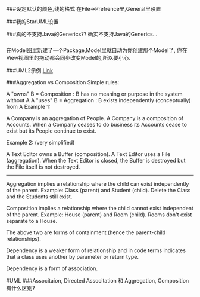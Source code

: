 
###设定默认的颜色,线的格式
在File->Prefrence里,General里设置

###我的StarUML设置

###真的不支持Java的Generics??
确实不支持Java的Generics...

###
在Model图里新建了一个Package,Model里就自动为你创建那个Model了,
你在View视图里的拖动都会同步改变Model的,所以要小心.

###UML2示例
[Link](http://creately.com/blog/diagrams/class-diagram-relationships/)

###Aggregation vs Composition
Simple rules:


A "owns" B = Composition : B has no meaning or purpose in the system without A
A "uses" B = Aggregation : B exists independently (conceptually) from A
Example 1:


A Company is an aggregation of People. A Company is a composition of Accounts. When a Company ceases to do business its Accounts cease to exist but its People continue to exist.


Example 2: (very simplified)


A Text Editor owns a Buffer (composition). A Text Editor uses a File (aggregation). When the Text Editor is closed, the Buffer is destroyed but the File itself is not destroyed.

----------------------------
Aggregation implies a relationship where the child can exist independently of the parent. Example: Class (parent) and Student (child). Delete the Class and the Students still exist.


Composition implies a relationship where the child cannot exist independent of the parent. Example: House (parent) and Room (child). Rooms don't exist separate to a House.


The above two are forms of containment (hence the parent-child relationships).


Dependency is a weaker form of relationship and in code terms indicates that a class uses another by parameter or return type.


Dependency is a form of association.

#UML
###Associtaion, Directed Associtation 和 Aggregation, Composition有什么区别?